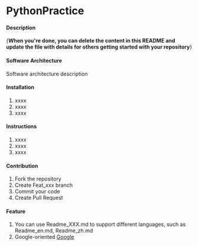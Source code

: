 # PythonPractice

#### Description
{**When you're done, you can delete the content in this README and update the file with details for others getting started with your repository**}

#### Software Architecture
Software architecture description

#### Installation

1.  xxxx
2.  xxxx
3.  xxxx

#### Instructions

1.  xxxx
2.  xxxx
3.  xxxx

#### Contribution

1.  Fork the repository
2.  Create Feat_xxx branch
3.  Commit your code
4.  Create Pull Request


#### Feature

1.  You can use Readme\_XXX.md to support different languages, such as Readme\_en.md, Readme\_zh.md
2.  Google-oriented [Google](https://www.google.com)
